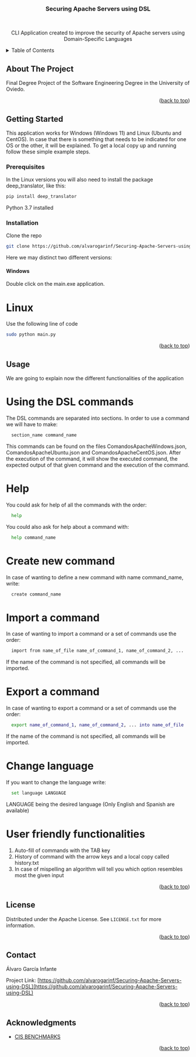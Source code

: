 <h3 align="center">Securing Apache Servers using DSL</h3>

<br />
<div align="center">
  <p align="center">
    CLI Application created to improve the security of Apache servers using Domain-Specific Languages
  </p>
</div>



<!-- TABLE OF CONTENTS -->
<details>
  <summary>Table of Contents</summary>
  <ol>
    <li>
      <a href="#about-the-project">About The Project</a>
    </li>
    <li>
      <a href="#getting-started">Getting Started</a>
      <ul>
        <li><a href="#prerequisites">Prerequisites</a></li>
        <li><a href="#installation">Installation</a></li>
      </ul>
    </li>
    <li><a href="#usage">Usage</a></li>
    <li><a href="#license">License</a></li>
    <li><a href="#acknowledgments">Acknowledgments</a></li>
  </ol>
</details>



<!-- ABOUT THE PROJECT -->
## About The Project

Final Degree Project of the Software Engineering Degree in the University of Oviedo.

<p align="right">(<a href="#top">back to top</a>)</p>



<!-- GETTING STARTED -->
## Getting Started

This application works for Windows (Windows 11) and Linux (Ubuntu and CentOS). In case that
there is something that needs to be indicated for one OS or the other, it will be explained.
To get a local copy up and running follow these simple example steps.

### Prerequisites

In the Linux versions you will also need to install the package deep_translator, like this:
  ```sh
  pip install deep_translator
  ```
Python 3.7 installed

### Installation

Clone the repo
   ```sh
   git clone https://github.com/alvarogarinf/Securing-Apache-Servers-using-DSL.git
   ```
   
 Here we may distinct two different versions:
  #### Windows
  Double click on the main.exe application.
  
  # Linux
  Use the following line of code
  ```sh
  sudo python main.py
  ```

<p align="right">(<a href="#top">back to top</a>)</p>



<!-- USAGE EXAMPLES -->
## Usage

We are going to explain now the different functionalities of the application

# Using the DSL commands
The DSL commands are separated into sections. In order to use a command we will have to make:
```sh
  section_name command_name
  ```

This commands can be found on the files ComandosApacheWindows.json, ComandosApacheUbuntu.json and ComandosApacheCentOS.json.
After the execution of the command, it will show the executed command, the expected output of that given command and the execution of the command.


# Help
You could ask for help of all the commands with the order:
```sh
  help
  ```

You could also ask for help about a command with:
```sh
  help command_name
  ```
  
  
# Create new command
In case of wanting to define a new command with name command_name, write:
```sh
  create command_name
  ```


# Import a command
In case of wanting to import a command or a set of commands use the order:
```sh
  import from name_of_file name_of_command_1, name_of_command_2, ...
  ```

If the name of the command is not specified, all commands will be imported.


# Export a command
In case of wanting to export  a command or a set of commands use the order:
```sh
  export name_of_command_1, name_of_command_2, ... into name_of_file
  ```

If the name of the command is not specified, all commands will be imported.


# Change language
If you want to change the language write:
```sh
  set language LANGUAGE
  ```
LANGUAGE being the desired language (Only English and Spanish are available)



# User friendly functionalities
1. Auto-fill of commands with the TAB key
2. History of command with the arrow keys and a local copy called history.txt
3. In case of mispelling an algorithm will tell you which option resembles most the given input

<p align="right">(<a href="#top">back to top</a>)</p>



<!-- LICENSE -->
## License

Distributed under the Apache License. See `LICENSE.txt` for more information.

<p align="right">(<a href="#top">back to top</a>)</p>



<!-- CONTACT -->
## Contact

Álvaro García Infante

Project Link: [https://github.com/alvarogarinf/Securing-Apache-Servers-using-DSL](https://github.com/alvarogarinf/Securing-Apache-Servers-using-DSL)

<p align="right">(<a href="#top">back to top</a>)</p>



<!-- ACKNOWLEDGMENTS -->
## Acknowledgments

* [CIS BENCHMARKS](https://www.cisecurity.org/)

<p align="right">(<a href="#top">back to top</a>)</p>
